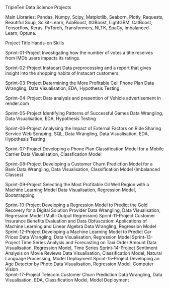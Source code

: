 TripleTen Data Science Projects

Main Libraries: Pandas, Numpy, Scipy, Matplotlib, Seaborn, Plotly, Requests, Beautiful Soup, Scikit-Learn, AdaBoost, XGBoost, LightGBM, CatBoost, Tensorflow, Keras, PyTorch, Transformers, NLTK, SpaCy, Imbalanced-Learn, Optuna.

Project	Title	Hands-on Skills

Sprint-01-Project  Investigating how the number of votes a title receives from IMDb users impacts its ratings.

Sprint-02-Project	 Instacart Data preprocessing and a report that gives insight into the shopping habits of Instacart customers.

Sprint-03-Project	 Determining the More Profitable Cell Phone Plan	Data Wrangling, Data Visualisation, EDA, Hypothesis Testing.

Sprint-04-Project  Data analysis and presention of Vehicle advertisement in render.com

Sprint-05-Project	Identifying Patterns of Successful Games	Data Wrangling, Data Visualisation, EDA, Hypothesis Testing

Sprint-06-Project	Analysing the Impact of External Factors on Ride Sharing Service	Web Scraping, SQL, Data Wrangling, Data Visualisation, EDA, Hypothesis Testing

Sprint-07-Project	Developing a Phone Plan Classification Model for a Mobile Carrier	Data Visualisation, Classfication Model

Sprint-08-Project	Developing a Customer Churn Prediction Model for a Bank	Data Wrangling, Data Visualisation, Classification Model (Imbalanced Classes)

Sprint-09-Project	Selecting the Most Profitable Oil Well Region with a Machine Learning Model	Data Visualisation, Regression Model, Bootstrapping

Sprint-10-Project	Developing a Regression Model to Predict the Gold Recovery for a Digital Solution Provider	Data Wrangling, Data Visualisation, Regression Model (Multi-Output Regression)
Sprint-11-Project	Customer Insurance Benefits Evaluation and Data Obfuscation: Applications of Machine Learning and Linear Algebra	Data Wrangling, Regression Model
Sprint-12-Project	Developing a Machine Learning Model to Predict Car Prices	Data Wrangling, Data Visualisation, Regression Model
Sprint-13-Project	Time Series Analysis and Forecasting on Taxi Order Amount	Data Visualisation, Regression Model, Time Series
Sprint-14-Project	Sentiment Analysis on Movie Reviews	Data Visualisation, Classification Model, Natural Language Processing, Model Deployment
Sprint-15-Project	Developing an Age Detector by Photo	Data Visualisation, Regression Model, Computer Vision	
Sprint-17-Project  Telecom Customer Churn Prediction	Data Wrangling, Data Visualisation, EDA, Classification Model, Model Deployment
